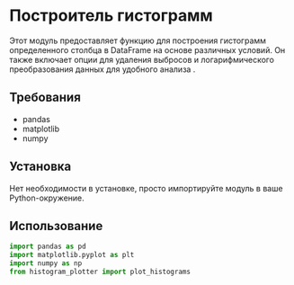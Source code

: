 # Построитель гистограмм

Этот модуль предоставляет функцию для построения гистограмм определенного столбца в DataFrame на основе различных условий. Он также включает опции для удаления выбросов и логарифмического преобразования данных для удобного анализа .

## Требования
- pandas
- matplotlib
- numpy

## Установка
Нет необходимости в установке, просто импортируйте модуль в ваше Python-окружение.

## Использование
```python
import pandas as pd
import matplotlib.pyplot as plt
import numpy as np
from histogram_plotter import plot_histograms
